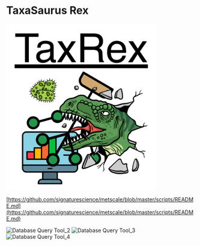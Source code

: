 # TaxaSaurus Rex

<img src="TaxRex.png" alt="drawing" width="400"/>

[https://github.com/signaturescience/metscale/blob/master/scripts/README.md](https://github.com/signaturescience/metscale/blob/master/scripts/README.md)


![Database Query Tool_2](https://user-images.githubusercontent.com/72709799/195390221-d5b9a390-9ed6-46f6-bf8a-59ec81fb076c.png)
![Database Query Tool_3](https://user-images.githubusercontent.com/72709799/195390244-ddec3311-306a-4645-82c7-92deb28378e7.png)
![Database Query Tool_4](https://user-images.githubusercontent.com/72709799/195390269-e7bf7ef7-e2e7-4eeb-b49f-397c067bf1c8.png)

